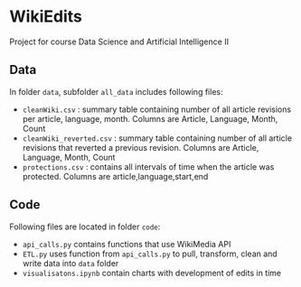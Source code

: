 # WikiEdits

Project for course Data Science and Artificial Intelligence II

## Data

In folder `data`, subfolder `all_data` includes following files:

- `cleanWiki.csv` : summary table containing number of all article revisions per article, language, month. Columns are Article, Language, Month, Count
- `cleanWiki_reverted.csv` : summary table containing number of all article revisions that reverted a previous revision. Columns are Article, Language, Month, Count
- `protections.csv` : contains all intervals of time when the article was protected. Columns are article,language,start,end

## Code

Following files are located in folder `code`:

- `api_calls.py` contains functions that use WikiMedia API
- `ETL.py` uses function from `api_calls.py` to pull, transform, clean and write data into `data` folder
- `visualisatons.ipynb` contain charts with development of edits in time


